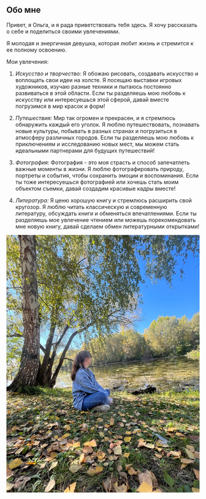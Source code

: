 ## Обо мне

Привет, я Ольга, и я рада приветствовать тебя здесь. Я хочу рассказать о себе и поделиться своими увлечениями.

Я молодая и энергичная девушка, которая любит жизнь и стремится к ее полному освоению.

Мои увлечения:
1. *Искусство и творчество:* Я обожаю рисовать, создавать искусство и воплощать свои идеи на холсте. Я посещаю выставки игровых художников, изучаю разные техники и пытаюсь постоянно развиваться в этой области. Если ты разделяешь мою любовь к искусству или интересуешься этой сферой, давай вместе погрузимся в мир красок и форм!

2. *Путешествия:* Мир так огромен и прекрасен, и я стремлюсь обнаружить каждый его уголок. Я люблю путешествовать, познавать новые культуры, побывать в разных странах и погрузиться в атмосферу различных городов. Если ты разделяешь мою любовь к приключениям и исследованию новых мест, мы можем стать идеальными партнерами для будущих путешествий!

3. *Фотография:* Фотография - это моя страсть и способ запечатлеть важные моменты в жизни. Я люблю фотографировать природу, портреты и события, чтобы сохранить эмоции и воспоминания. Если ты тоже интересуешься фотографией или хочешь стать моим объектом съемки, давай создадим красивые кадры вместе!

4. *Литература:* Я ценю хорошую книгу и стремлюсь расширить свой кругозор. Я люблю читать классическую и современную литературу, обсуждать книги и обменяться впечатлениями. Если ты разделяешь мое увлечение чтением или можешь порекомендовать мне новую книгу, давай сделаем обмен литературными открытками!

![me](YcqDBgqI_lA.jpg)
